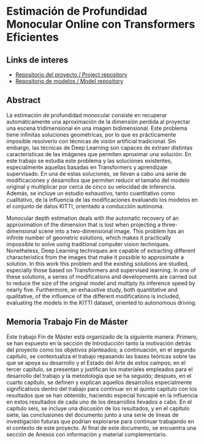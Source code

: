 # Estimación de Profundidad Monocular Online con Transformers Eficientes

## Links de interes

- [Repositorio del proyecto / Project repository](TODO)
- [Repositorio de modelos / Model repository](TODO)

## Abstract

La estimación de profundidad monocular consiste en recuperar automáticamente una aproximación de la dimensión perdida al proyectar una escena tridimensional en una imagen bidimensional. Este problema tiene infinitas soluciones geométricas, por lo que es prácticamente imposible resolverlo con técnicas de visión artificial tradicional. Sin embargo, las técnicas de Deep Learning son capaces de extraer distintas características de las imágenes que permiten aproximar una solución. En este trabajo se estudia este problema y las soluciones existentes, especialmente aquellas basadas en Transformers y aprendizaje supervisado. En una de estas soluciones, se llevan a cabo una serie de modificaciones y desarrollos que permiten reducir el tamaño del modelo original y multiplicar por cerca de cinco su velocidad de inferencia.
Además, se incluye un estudio exhaustivo, tanto cuantitativo como cualitativo, de la influencia de las modificaciones evaluando los modelos en el conjunto de datos KITTI, orientado a conducción autónoma.

Monocular depth estimation deals with the automatic recovery of an approximation of the dimension that is lost when projecting a three-dimensional scene into a two-dimensional image. This problem has an infinite number of geometric solutions, which makes it practically impossible to solve using traditional computer vision techniques. Nonetheless, Deep Learning techniques are capable of extracting different characteristics from the images that make it possible to approximate a solution. In this work this problem and the existing solutions are studied, especially those based on Transformers and supervised learning. In one of these solutions, a series of modifications and developments are carried out to reduce the size of the original model and multiply its inference speed by nearly five. Furthermore, an exhaustive
study, both quantitative and qualitative, of the influence of the different modifications is included, evaluating the models in the KITTI dataset, oriented to autonomous driving.

## Memoria Trabajo Fin de Máster

Este trabajo Fin de Máster está organizado de la siguiente manera: Primero, se han expuesto en la sección de Introducción tanto la motivación detrás del proyecto como los objetivos planteados; a continuación, en el segundo capítulo, se contextualiza el trabajo repasando las bases teóricas sobre las que se apoya su desarrollo y el Estado del Arte de estos campos; en el tercer capítulo, se presentan y justifican los materiales empleados para el desarrollo del trabajo y la metodología que se ha seguido; después, en el cuarto capítulo, se definen y explican aquellos desarrollos especialmente significativos dentro del trabajo para continuar en el quinto capítulo con los resultados que se han obtenido, haciendo especial hincapié en la influencia en estos resultados de cada uno de los desarrollos llevados a cabo. En el capítulo seis, se incluye una discusión de los resultados, y en el capítulo siete, las conclusiones del documento junto a una serie de líneas de investigación futuras que podrían explorarse para continuar trabajando en el contexto de este proyecto. Al final de este documento, se encuentra una sección de Anexos con información y material complementario.